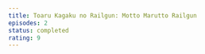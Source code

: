 ```yaml
---
title: Toaru Kagaku no Railgun: Motto Marutto Railgun
episodes: 2
status: completed
rating: 9
---
```

